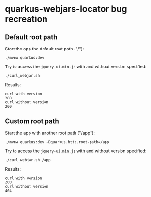 # quarkus-webjars-locator bug recreation

## Default root path

Start the app the default root path ("/"):

```
./mvnw quarkus:dev
```

Try to access the `jquery-ui.min.js` with and without version specified:

```sh
./curl_webjar.sh
```

Results:

```
curl with version
200
curl without version
200
```

## Custom root path

Start the app with another root path ("/app"):

```
./mvnw quarkus:dev -Dquarkus.http.root-path=/app
```

Try to access the `jquery-ui.min.js` with and without version specified:

```sh
./curl_webjar.sh /app
```

Results:

```
curl with version
200
curl without version
404
```
